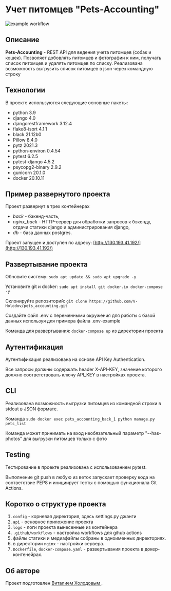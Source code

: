 # Учет питомцев "Pets-Accounting"


![example workflow](https://github.com/v-holodov/pets_accounting/actions/workflows/main.yml/badge.svg)

## Описание
**Pets-Accounting** - REST API для ведения учета питомцев (собак и кошек). Позволяет добовлять питомцев и фотографии к ним, получать список питомцев и удалять питомцев по списку. Реализована возможность выгрузить список питомцев в json через командную строку

## Технологии
В проекте используются следующие основные пакеты:
- python 3.9
- django 4.0
- djangorestframework 3.12.4
- flake8-isort 4.1.1
- black 21.12b0
- Pillow 8.4.0
- pytz 2021.3
- python-environ 0.4.54
- pytest 6.2.5
- pytest-django 4.5.2
- psycopg2-binary 2.9.2
- gunicorn 20.1.0
- docker 20.10.11


## Пример развернутого проекта

Проект развернут в трех контейнерах 
- *back* - бэкенд-часть,
- *nginx_back* - HTTP-сервер для обработки запросов к бэкенду, отдачи статики django и администрирования django, 
- *db* - база данных postgres.

Проект запущен и доступен по адресу:
[http://130.193.41.192/](http://130.193.41.192/)


## Развертывание  проекта

Обновите систему: 
`sudo apt update && sudo apt upgrade -y`

Установите git и docker:
`sudo apt install git docker.io docker-compose -y`

Склонируйте репозиторий:
`git clone https://github.com/V-Holodov/pets_accounting.git`

Создайте файл .env с переменными окружения для работы с базой данных используя для примера файла .env-example

Команда для развертывания: `docker-compose up` из директории проекта

## Аутентификация
Аутентификация реализована на основе API Key Authentication.

Все запросы должны содержать header X-API-KEY, значение которого должно соответствовать ключу API_KEY в настройках проекта.

## CLI
Реализована возможность выгрузки питомцев из командной строки в stdout в JSON формате.

Команда `sudo docker exec pets_accounting_back_1 python manage.py pets_list`

Команда может принимать на вход необязательный параметр "--has-photos" для выгрузки питомцев только с фото

## Testing
Тестирование в проекте реализована с использованием pytest. 

Выполнение git push в любую из веток запускает проверку кода на соответствие PEP8 и инициирует тесты с помощью функционала Git Actions.

## Коротко о структуре проекта

1. `config` - корневая директория, здесь settings.py джанги
2. `api` - основное приложение проекта
3. `logs` - логи проекта вынесенные из контейнера
4. `.github/workflows` - настройка workflows для gihub actions
6. файлы статики и медиафайлы собраны в одноименных директориях.
7. в директории `nginx` - настройки сервера.
8. `Dockerfile`, `docker-compose.yaml` - развертывания проекта в докер-контенейрах.


## Об авторе
Проект подготовлен [Виталием Холодовым ](https://www.linkedin.com/in/v-holodov/).
